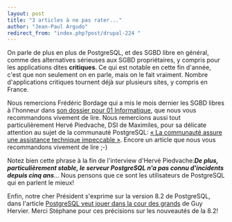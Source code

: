 ```yaml
---
layout: post
title: "3 articles à ne pas rater..."
author: "Jean-Paul Argudo"
redirect_from: "index.php?post/drupal-224 "
---
```



<p></p>

<!--more-->


<p>On parle de plus en plus de PostgreSQL, et des SGBD libre en général, comme des alternatives sérieuses aux SGBD propriétaires, y compris pour les applications dites <strong>critiques</strong>. Ce qui est notable en cette fin d'année, c'est que non seulement on en parle, mais on le fait vraiment. Nombre d'applications critiques tournent déjà sur plusieurs sites, y compris en France.</p>

<p>Nous remercions Frédéric Bordage qui a mis le mois dernier les SGBD libres à l'honneur dans <a href="http://www.01net.com/article/332259.html" target="_blank">son dossier pour 01 Informatique</a>, que nous vous recommandons vivement de lire. Nous remercions aussi tout particulièrement Hervé Piedvache, DSI de Maximiles, pour sa délicate attention au sujet de la communauté PostgreSQL: <a href="http://www.01net.com/article/332260.html" target="_blank">«&nbsp;La communauté assure une assistance technique impeccable&nbsp;»</a>. Encore un article que nous vous recommandons vivement de lire ;-)</p>

<p>Notez bien cette phrase à la fin de l'interview d'Hervé Piedvache:<strong><em>De plus, particulièrement stable, le serveur PostgreSQL n'a pas connu d'incidents depuis cinq ans</em></strong>... Nous pensons que ce sont les utilisateurs de PostgreSQL qui en parlent le mieux!</p>

<p>Enfin, notre cher Président s'exprime sur la version 8.2 de PostgreSQL, dans l'article <a href="http://www.itrmanager.com/59510-postgresql,veut,jouer,cour,grands.html" target="_blank">PostgreSQL veut jouer dans la cour des grands</a> de Guy Hervier. Merci Stéphane pour ces précisions sur les nouveautés de la 8.2!</p>
